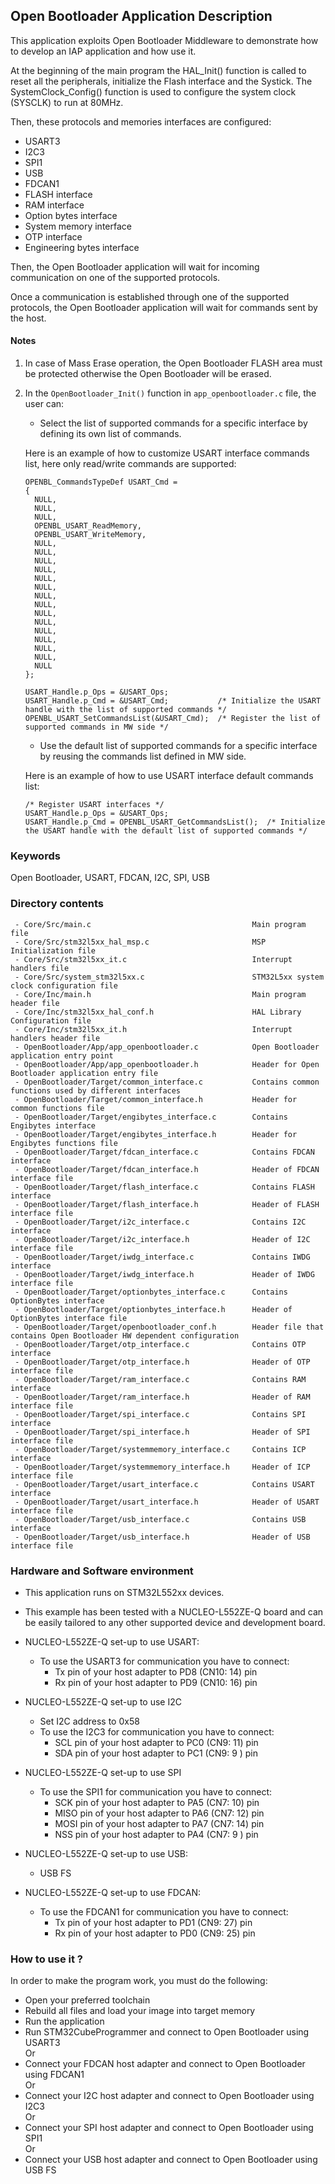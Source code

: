 ## <b>Open Bootloader Application Description</b>

This application exploits Open Bootloader Middleware to demonstrate how to develop an IAP application
and how use it.

At the beginning of the main program the HAL_Init() function is called to reset
all the peripherals, initialize the Flash interface and the Systick.
The SystemClock_Config() function is used to configure the system clock (SYSCLK)
to run at 80MHz.

Then, these protocols and memories interfaces are configured:

  - USART3
  - I2C3
  - SPI1
  - USB
  - FDCAN1
  - FLASH interface
  - RAM interface
  - Option bytes interface
  - System memory interface
  - OTP interface
  - Engineering bytes interface

Then, the Open Bootloader application will wait for incoming communication on one of the supported protocols.

Once a communication is established through one of the supported protocols,
the Open Bootloader application will wait for commands sent by the host.

#### <b>Notes</b>

 1. In case of Mass Erase operation, the Open Bootloader FLASH area must be protected otherwise the Open Bootloader
    will be erased.

 2. In the `OpenBootloader_Init()` function in `app_openbootloader.c` file, the user can:
       - Select the list of supported commands for a specific interface by defining its own list of commands.

       Here is an example of how to customize USART interface commands list, here only read/write commands are supported:

        OPENBL_CommandsTypeDef USART_Cmd =
        {
          NULL,
          NULL,
          NULL,
          OPENBL_USART_ReadMemory,
          OPENBL_USART_WriteMemory,
          NULL,
          NULL,
          NULL,
          NULL,
          NULL,
          NULL,
          NULL,
          NULL,
          NULL,
          NULL,
          NULL,
          NULL,
          NULL,
          NULL,
          NULL
        };

        USART_Handle.p_Ops = &USART_Ops;
        USART_Handle.p_Cmd = &USART_Cmd;           /* Initialize the USART handle with the list of supported commands */
        OPENBL_USART_SetCommandsList(&USART_Cmd);  /* Register the list of supported commands in MW side */

       - Use the default list of supported commands for a specific interface by reusing the commands list defined in MW side.

       Here is an example of how to use USART interface default commands list:

        /* Register USART interfaces */
        USART_Handle.p_Ops = &USART_Ops;
        USART_Handle.p_Cmd = OPENBL_USART_GetCommandsList();  /* Initialize the USART handle with the default list of supported commands */

### <b>Keywords</b>

Open Bootloader, USART, FDCAN, I2C, SPI, USB

### <b>Directory contents</b>

     - Core/Src/main.c                                    Main program file
     - Core/Src/stm32l5xx_hal_msp.c                       MSP Initialization file
     - Core/Src/stm32l5xx_it.c                            Interrupt handlers file
     - Core/Src/system_stm32l5xx.c                        STM32L5xx system clock configuration file
     - Core/Inc/main.h                                    Main program header file
     - Core/Inc/stm32l5xx_hal_conf.h                      HAL Library Configuration file
     - Core/Inc/stm32l5xx_it.h                            Interrupt handlers header file
     - OpenBootloader/App/app_openbootloader.c            Open Bootloader application entry point
     - OpenBootloader/App/app_openbootloader.h            Header for Open Bootloader application entry file
     - OpenBootloader/Target/common_interface.c           Contains common functions used by different interfaces
     - OpenBootloader/Target/common_interface.h           Header for common functions file
     - OpenBootloader/Target/engibytes_interface.c        Contains Engibytes interface
     - OpenBootloader/Target/engibytes_interface.h        Header for Engibytes functions file
     - OpenBootloader/Target/fdcan_interface.c            Contains FDCAN interface
     - OpenBootloader/Target/fdcan_interface.h            Header of FDCAN interface file
     - OpenBootloader/Target/flash_interface.c            Contains FLASH interface
     - OpenBootloader/Target/flash_interface.h            Header of FLASH interface file
     - OpenBootloader/Target/i2c_interface.c              Contains I2C interface
     - OpenBootloader/Target/i2c_interface.h              Header of I2C interface file
     - OpenBootloader/Target/iwdg_interface.c             Contains IWDG interface
     - OpenBootloader/Target/iwdg_interface.h             Header of IWDG interface file
     - OpenBootloader/Target/optionbytes_interface.c      Contains OptionBytes interface
     - OpenBootloader/Target/optionbytes_interface.h      Header of OptionBytes interface file
     - OpenBootloader/Target/openbootloader_conf.h        Header file that contains Open Bootloader HW dependent configuration
     - OpenBootloader/Target/otp_interface.c              Contains OTP interface
     - OpenBootloader/Target/otp_interface.h              Header of OTP interface file
     - OpenBootloader/Target/ram_interface.c              Contains RAM interface
     - OpenBootloader/Target/ram_interface.h              Header of RAM interface file
     - OpenBootloader/Target/spi_interface.c              Contains SPI interface
     - OpenBootloader/Target/spi_interface.h              Header of SPI interface file
     - OpenBootloader/Target/systemmemory_interface.c     Contains ICP interface
     - OpenBootloader/Target/systemmemory_interface.h     Header of ICP interface file
     - OpenBootloader/Target/usart_interface.c            Contains USART interface
     - OpenBootloader/Target/usart_interface.h            Header of USART interface file
     - OpenBootloader/Target/usb_interface.c              Contains USB interface
     - OpenBootloader/Target/usb_interface.h              Header of USB interface file

### <b>Hardware and Software environment</b>

  - This application runs on STM32L552xx devices.

  - This example has been tested with a NUCLEO-L552ZE-Q board and can be
    easily tailored to any other supported device and development board.

  - NUCLEO-L552ZE-Q set-up to use USART:
    - To use the USART3 for communication you have to connect:
      - Tx pin of your host adapter to PD8 (CN10: 14) pin
      - Rx pin of your host adapter to PD9 (CN10: 16) pin

  - NUCLEO-L552ZE-Q set-up to use I2C
    - Set I2C address to 0x58
    - To use the I2C3 for communication you have to connect:
      - SCL pin of your host adapter to PC0 (CN9: 11) pin
      - SDA pin of your host adapter to PC1 (CN9: 9 ) pin

  - NUCLEO-L552ZE-Q set-up to use SPI
    - To use the SPI1 for communication you have to connect:
      - SCK  pin of your host adapter to PA5 (CN7: 10) pin
      - MISO pin of your host adapter to PA6 (CN7: 12) pin
      - MOSI pin of your host adapter to PA7 (CN7: 14) pin
      - NSS  pin of your host adapter to PA4 (CN7: 9 ) pin

  - NUCLEO-L552ZE-Q set-up to use USB:
    - USB FS

  - NUCLEO-L552ZE-Q set-up to use FDCAN:
    - To use the FDCAN1 for communication you have to connect:
      - Tx pin of your host adapter to PD1 (CN9: 27) pin
      - Rx pin of your host adapter to PD0 (CN9: 25) pin

### <b>How to use it ?</b>

In order to make the program work, you must do the following:

  - Open your preferred toolchain
  - Rebuild all files and load your image into target memory
  - Run the application
  - Run STM32CubeProgrammer and connect to Open Bootloader using USART3</br>
    Or
  - Connect your FDCAN host adapter and connect to Open Bootloader using FDCAN1</br>
    Or
  - Connect your I2C host adapter and connect to Open Bootloader using I2C3</br>
    Or
  - Connect your SPI host adapter and connect to Open Bootloader using SPI1</br>
    Or
  - Connect your USB host adapter and connect to Open Bootloader using USB FS</br>
